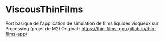 # ViscousThinFilms

Port basique de l'application de simulation de films liquides visqueux sur Processing (projet de M2)
Original : https://thin-films-gpu.gitlab.io/thin-films-app/
